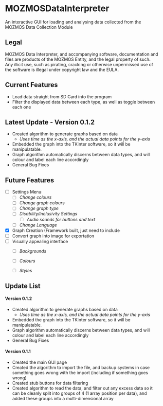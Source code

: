 # MOZMOSDataInterpreter
An interactive GUI for loading and analysing data collected from the MOZMOS Data Collection Module

## Legal
MOZMOS Data Interpreter, and accompanying software, documentation and files are products of the MOZMOS Entity, and the legal property of such. Any illicit use, such as pirating, cracking or otherwise unpermissed use of the software is illegal under copyright law and the EULA.

## Current Features
* Load data straight from SD Card into the program
* Filter the displayed data between each type, as well as toggle between each one

## Latest Update - Version 0.1.2
* Created algorithm to generate graphs based on data
    * _Uses time as the x-axis, and the actual data points for the y-axis_
* Embedded the graph into the TKinter software, so it will be manipulatable.
* Graph algorithm automatically discerns between data types, and will colour and label each line accordingly
* General Bug Fixes

## Future Features
- [ ] Settings Menu
    - [ ] _Change colours_
    - [ ] _Change graph colours_
    - [ ] _Change graph type_
    - [ ] _Disability/Inclusivity Settings_
        - [ ] _Audio sounds for buttons and text_
    - [ ] _Change Language_
- [x] Graph Creation (Framework built, just need to include
- [ ] Convert graph into image for exportation
- [ ] Visually appealing interface
    - [ ] _Backgrounds_
    - [ ] _Colours_
    - [ ] _Styles_
    

## Update List
#### Version 0.1.2
* Created algorithm to generate graphs based on data
    * _Uses time as the x-axis, and the actual data points for the y-axis_
* Embedded the graph into the TKinter software, so it will be manipulatable.
* Graph algorithm automatically discerns between data types, and will colour and label each line accordingly
* General Bug Fixes

#### Version 0.1.1
* Created the main GUI page
* Created the algorithm to import the file, and backup systems in case something goes wrong with the import (including if something goes wrong)
* Created stub buttons for data filtering
* Created algorithm to read the data, and filter out any excess data so it can be cleanly split into groups of 4 (1 array position per data), and added these groups into a multi-dimensional array
